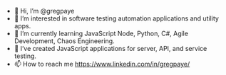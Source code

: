 - 👋 Hi, I’m @gregpaye
- 👀 I’m interested in software testing automation applications and utility apps.
- 🌱 I’m currently learning JavaScript Node, Python, C#, Agile Development, Chaos Engineering.
- 💞️ I’ve created JavaScript applications for server, API, and service testing.
- 📫 How to reach me https://www.linkedin.com/in/gregpaye/

<!---
gregpaye/gregpaye is a ✨ special ✨ repository because its `README.md` (this file) appears on your GitHub profile.
You can click the Preview link to take a look at your changes.
--->
